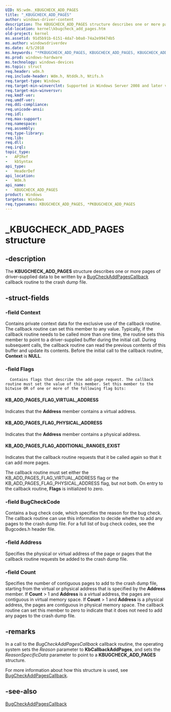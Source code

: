 ```yaml
---
UID: NS:wdm._KBUGCHECK_ADD_PAGES
title: "_KBUGCHECK_ADD_PAGES"
author: windows-driver-content
description: The KBUGCHECK_ADD_PAGES structure describes one or more pages of driver-supplied data to be written by a BugCheckAddPagesCallback callback routine to the crash dump file.
old-location: kernel\kbugcheck_add_pages.htm
old-project: kernel
ms.assetid: 91d5b91b-6151-4da7-b0a8-74a2e99474b5
ms.author: windowsdriverdev
ms.date: 4/5/2018
ms.keywords: "*PKBUGCHECK_ADD_PAGES, KBUGCHECK_ADD_PAGES, KBUGCHECK_ADD_PAGES structure [Kernel-Mode Driver Architecture], PKBUGCHECK_ADD_PAGES, PKBUGCHECK_ADD_PAGES structure pointer [Kernel-Mode Driver Architecture], _KBUGCHECK_ADD_PAGES, kernel.kbugcheck_add_pages, kstruct_c_4d14d1f9-fada-4eaa-afc7-88228745fcc1.xml, wdm/KBUGCHECK_ADD_PAGES, wdm/PKBUGCHECK_ADD_PAGES"
ms.prod: windows-hardware
ms.technology: windows-devices
ms.topic: struct
req.header: wdm.h
req.include-header: Wdm.h, Ntddk.h, Ntifs.h
req.target-type: Windows
req.target-min-winverclnt: Supported in Windows Server 2008 and later versions of Windows.
req.target-min-winversvr: 
req.kmdf-ver: 
req.umdf-ver: 
req.ddi-compliance: 
req.unicode-ansi: 
req.idl: 
req.max-support: 
req.namespace: 
req.assembly: 
req.type-library: 
req.lib: 
req.dll: 
req.irql: 
topic_type:
-	APIRef
-	kbSyntax
api_type:
-	HeaderDef
api_location:
-	Wdm.h
api_name:
-	KBUGCHECK_ADD_PAGES
product: Windows
targetos: Windows
req.typenames: KBUGCHECK_ADD_PAGES, *PKBUGCHECK_ADD_PAGES
---
```


# _KBUGCHECK_ADD_PAGES structure


## -description


The <b>KBUGCHECK_ADD_PAGES</b> structure describes one or more pages of driver-supplied data to be written by a <a href="https://msdn.microsoft.com/library/windows/hardware/ff540669">BugCheckAddPagesCallback</a> callback routine to the crash dump file. 


## -struct-fields




### -field Context

Contains private context data for the exclusive use of the callback routine. The callback routine can set this member to any value. Typically, if the callback routine needs to be called more than one time, the routine sets this member to point to a driver-supplied buffer during the initial call. During subsequent calls, the callback routine can read the previous contents of this buffer and update its contents. Before the initial call to the callback routine, <b>Context</b> is <b>NULL</b>.


### -field Flags


      Contains flags that describe the add-page request. The callback routine must set the value of this member. Set this member to the bitwise OR of one or more of the following flag bits: 
      





#### KB_ADD_PAGES_FLAG_VIRTUAL_ADDRESS

Indicates that the <b>Address</b> member contains a virtual address.



#### KB_ADD_PAGES_FLAG_PHYSICAL_ADDRESS

Indicates that the <b>Address</b> member contains a physical address.



#### KB_ADD_PAGES_FLAG_ADDITIONAL_RANGES_EXIST

Indicates that the callback routine requests that it be called again so that it can add more pages.

The callback routine must set either the KB_ADD_PAGES_FLAG_VIRTUAL_ADDRESS flag or the KB_ADD_PAGES_FLAG_PHYSICAL_ADDRESS flag, but not both. On entry to the callback routine, <b>Flags</b> is initialized to zero.


### -field BugCheckCode

Contains a bug check code, which specifies the reason for the bug check. The callback routine can use this information to decide whether to add any pages to the crash dump file. For a full list of bug check codes, see the Bugcodes.h    header file.


### -field Address

Specifies the physical or virtual address of the page or pages that the callback routine requests be added to the crash dump file.


### -field Count

Specifies the number of contiguous pages to add to the crash dump file, starting from the virtual or physical address that is specified by the <b>Address</b> member. If <b>Count</b> &gt; 1 and <b>Address</b> is a virtual address, the pages are contiguous in virtual memory space. If <b>Count</b> &gt; 1 and <b>Address</b> is a physical address, the pages are contiguous in physical memory space. The callback routine can set this member to zero to indicate that it does not need to add any pages to the crash dump file.


## -remarks



In a call to the <i>BugCheckAddPagesCallback</i> callback routine, the operating system sets the <i>Reason</i> parameter to <b>KbCallbackAddPages</b>, and sets the <i>ReasonSpecificData</i> parameter to point to a <b>KBUGCHECK_ADD_PAGES</b> structure.

For more information about how this structure is used, see <a href="https://msdn.microsoft.com/library/windows/hardware/ff540669">BugCheckAddPagesCallback</a>.




## -see-also




<a href="https://msdn.microsoft.com/library/windows/hardware/ff540669">BugCheckAddPagesCallback</a>
 

 

